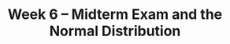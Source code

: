 ---
    title: Week 6 – Midterm Exam and the Normal Distribution
    weekNumber: 6
    days:
      - date: 2024-2-12
        events:
          
          "**EXAM**{: .label .label-exam } **Midterm Exam**":
          "**DISC**{: .label .label-disc } Exam Solutions Review":
      - date: 2024-2-14
        events:
          "**LEC 15**{: .label .label-lecture } Confidence Intervals, Center, and Spread":
            "[CIT 13.3-13.4](https://inferentialthinking.com/chapters/13/3/Confidence_Intervals.html)" 
          "<small><i><span style='display: inline-block; padding-left: 80px'><b>Keywords:</b> interpreting CIs, robust vs. sensitive, center, standard deviation, Chebyshev </span></i></small>":
      - date: 2024-2-15
        events:
          
          "**PROJ**{: .label .label-proj } [**Midterm Project**](http://datahub.ucsd.edu/user-redirect/git-sync?repo=https://github.com/dsc-courses/dsc10-2024-wi&subPath=projects/midterm-project/midterm-project.ipynb)":
      - date: 2024-2-16
        events:
          "**LEC 16**{: .label .label-lecture } Standardization and the Normal Distribution":
            "[CIT 14.2-14.3](https://inferentialthinking.com/chapters/14/2/Variability.html)" 
          "<small><i><span style='display: inline-block; padding-left: 80px'><b>Keywords:</b> Chebyshev, standard units, normal distribution, CDF, inflection points </span></i></small>":
          "**PRAC**{: .label .label-practice } [Extra Practice Session](http://practice.dsc10.com)":
      - date: 2024-2-17
        events:
          
          "**LAB 4**{: .label .label-lab } [**Simulation, Sampling, & Bootstrapping**](http://datahub.ucsd.edu/user-redirect/git-sync?repo=https://github.com/dsc-courses/dsc10-2024-wi&subPath=labs/lab04/lab04.ipynb)":
---